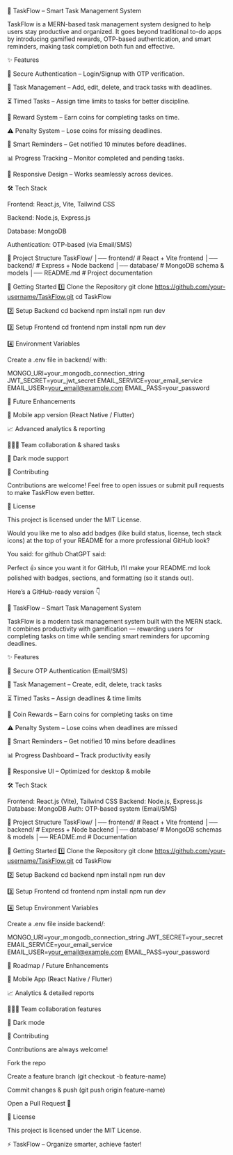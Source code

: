 🚀 TaskFlow – Smart Task Management System

TaskFlow is a MERN-based task management system designed to help users stay productive and organized. It goes beyond traditional to-do apps by introducing gamified rewards, OTP-based authentication, and smart reminders, making task completion both fun and effective.

✨ Features

🔐 Secure Authentication – Login/Signup with OTP verification.

📅 Task Management – Add, edit, delete, and track tasks with deadlines.

⏳ Timed Tasks – Assign time limits to tasks for better discipline.

🎯 Reward System – Earn coins for completing tasks on time.

⚠️ Penalty System – Lose coins for missing deadlines.

🔔 Smart Reminders – Get notified 10 minutes before deadlines.

📊 Progress Tracking – Monitor completed and pending tasks.

📱 Responsive Design – Works seamlessly across devices.

🛠️ Tech Stack

Frontend: React.js, Vite, Tailwind CSS

Backend: Node.js, Express.js

Database: MongoDB

Authentication: OTP-based (via Email/SMS)

📂 Project Structure
TaskFlow/
│── frontend/       # React + Vite frontend
│── backend/        # Express + Node backend
│── database/       # MongoDB schema & models
│── README.md       # Project documentation

🚀 Getting Started
1️⃣ Clone the Repository
git clone https://github.com/your-username/TaskFlow.git
cd TaskFlow

2️⃣ Setup Backend
cd backend
npm install
npm run dev

3️⃣ Setup Frontend
cd frontend
npm install
npm run dev

4️⃣ Environment Variables

Create a .env file in backend/ with:

MONGO_URI=your_mongodb_connection_string
JWT_SECRET=your_jwt_secret
EMAIL_SERVICE=your_email_service
EMAIL_USER=your_email@example.com
EMAIL_PASS=your_password

🎯 Future Enhancements

📌 Mobile app version (React Native / Flutter)

📈 Advanced analytics & reporting

🧑‍🤝‍🧑 Team collaboration & shared tasks

🌙 Dark mode support

🤝 Contributing

Contributions are welcome! Feel free to open issues or submit pull requests to make TaskFlow even better.

📜 License

This project is licensed under the MIT License.

Would you like me to also add badges (like build status, license, tech stack icons) at the top of your README for a more professional GitHub look?

You said:
for github
ChatGPT said:

Perfect 👍 since you want it for GitHub, I’ll make your README.md look polished with badges, sections, and formatting (so it stands out).

Here’s a GitHub-ready version 👇

🚀 TaskFlow – Smart Task Management System






TaskFlow is a modern task management system built with the MERN stack. It combines productivity with gamification — rewarding users for completing tasks on time while sending smart reminders for upcoming deadlines.

✨ Features

🔐 Secure OTP Authentication (Email/SMS)

📅 Task Management – Create, edit, delete, track tasks

⏳ Timed Tasks – Assign deadlines & time limits

🎯 Coin Rewards – Earn coins for completing tasks on time

⚠️ Penalty System – Lose coins when deadlines are missed

🔔 Smart Reminders – Get notified 10 mins before deadlines

📊 Progress Dashboard – Track productivity easily

📱 Responsive UI – Optimized for desktop & mobile

🛠️ Tech Stack

Frontend: React.js (Vite), Tailwind CSS
Backend: Node.js, Express.js
Database: MongoDB
Auth: OTP-based system (Email/SMS)

📂 Project Structure
TaskFlow/
│── frontend/       # React + Vite frontend
│── backend/        # Express + Node backend
│── database/       # MongoDB schemas & models
│── README.md       # Documentation

🚀 Getting Started
1️⃣ Clone the Repository
git clone https://github.com/your-username/TaskFlow.git
cd TaskFlow

2️⃣ Setup Backend
cd backend
npm install
npm run dev

3️⃣ Setup Frontend
cd frontend
npm install
npm run dev

4️⃣ Setup Environment Variables

Create a .env file inside backend/:

MONGO_URI=your_mongodb_connection_string
JWT_SECRET=your_secret
EMAIL_SERVICE=your_email_service
EMAIL_USER=your_email@example.com
EMAIL_PASS=your_password

🎯 Roadmap / Future Enhancements

📌 Mobile App (React Native / Flutter)

📈 Analytics & detailed reports

🧑‍🤝‍🧑 Team collaboration features

🌙 Dark mode

🤝 Contributing

Contributions are always welcome!

Fork the repo

Create a feature branch (git checkout -b feature-name)

Commit changes & push (git push origin feature-name)

Open a Pull Request 🚀

📜 License

This project is licensed under the MIT License.

⚡ TaskFlow – Organize smarter, achieve faster!
